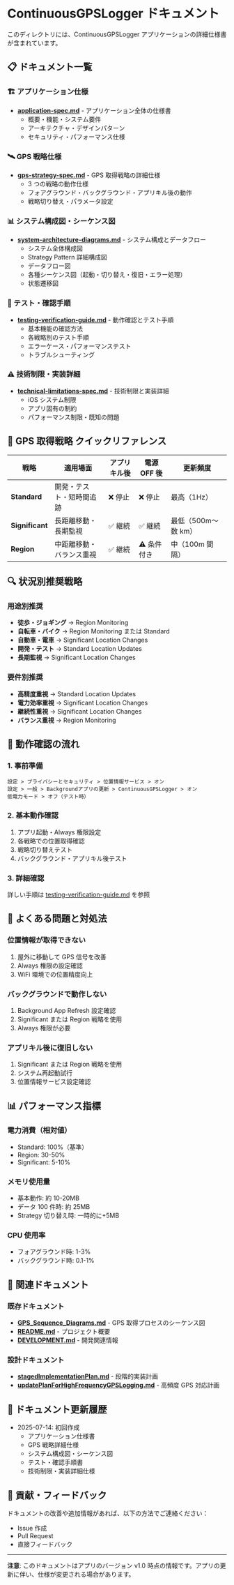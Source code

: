 # ContinuousGPSLogger ドキュメント

このディレクトリには、ContinuousGPSLogger アプリケーションの詳細仕様書が含まれています。

## 📋 ドキュメント一覧

### 🏗️ アプリケーション仕様

- **[application-spec.md](./application-spec.md)** - アプリケーション全体の仕様書
  - 概要・機能・システム要件
  - アーキテクチャ・デザインパターン
  - セキュリティ・パフォーマンス仕様

### 🛰️ GPS 戦略仕様

- **[gps-strategy-spec.md](./gps-strategy-spec.md)** - GPS 取得戦略の詳細仕様
  - 3 つの戦略の動作仕様
  - フォアグラウンド・バックグラウンド・アプリキル後の動作
  - 戦略切り替え・パラメータ設定

### 📊 システム構成図・シーケンス図

- **[system-architecture-diagrams.md](./system-architecture-diagrams.md)** - システム構成とデータフロー
  - システム全体構成図
  - Strategy Pattern 詳細構成図
  - データフロー図
  - 各種シーケンス図（起動・切り替え・復旧・エラー処理）
  - 状態遷移図

### 🧪 テスト・確認手順

- **[testing-verification-guide.md](./testing-verification-guide.md)** - 動作確認とテスト手順
  - 基本機能の確認方法
  - 各戦略別のテスト手順
  - エラーケース・パフォーマンステスト
  - トラブルシューティング

### ⚠️ 技術制限・実装詳細

- **[technical-limitations-spec.md](./technical-limitations-spec.md)** - 技術制限と実装詳細
  - iOS システム制限
  - アプリ固有の制約
  - パフォーマンス制限・既知の問題

## 🎯 GPS 取得戦略 クイックリファレンス

| 戦略            | 適用場面                 | アプリキル後 | 電源 OFF 後 | 更新頻度            |
| --------------- | ------------------------ | ------------ | ----------- | ------------------- |
| **Standard**    | 開発・テスト・短時間追跡 | ❌ 停止      | ❌ 停止     | 最高（1Hz）         |
| **Significant** | 長距離移動・長期監視     | ✅ 継続      | ✅ 継続     | 最低（500m〜数 km） |
| **Region**      | 中距離移動・バランス重視 | ✅ 継続      | ⚠️ 条件付き | 中（100m 間隔）     |

## 🔍 状況別推奨戦略

### 用途別推奨

- **徒歩・ジョギング** → Region Monitoring
- **自転車・バイク** → Region Monitoring または Standard
- **自動車・電車** → Significant Location Changes
- **開発・テスト** → Standard Location Updates
- **長期監視** → Significant Location Changes

### 要件別推奨

- **高精度重視** → Standard Location Updates
- **電力効率重視** → Significant Location Changes
- **継続性重視** → Significant Location Changes
- **バランス重視** → Region Monitoring

## 📱 動作確認の流れ

### 1. 事前準備

```
設定 > プライバシーとセキュリティ > 位置情報サービス > オン
設定 > 一般 > Backgroundアプリの更新 > ContinuousGPSLogger > オン
低電力モード > オフ（テスト時）
```

### 2. 基本動作確認

1. アプリ起動・Always 権限設定
2. 各戦略での位置取得確認
3. 戦略切り替えテスト
4. バックグラウンド・アプリキル後テスト

### 3. 詳細確認

詳しい手順は [testing-verification-guide.md](./testing-verification-guide.md) を参照

## 🚨 よくある問題と対処法

### 位置情報が取得できない

1. 屋外に移動して GPS 信号を改善
2. Always 権限の設定確認
3. WiFi 環境での位置精度向上

### バックグラウンドで動作しない

1. Background App Refresh 設定確認
2. Significant または Region 戦略を使用
3. Always 権限が必要

### アプリキル後に復旧しない

1. Significant または Region 戦略を使用
2. システム再起動試行
3. 位置情報サービス設定確認

## 📊 パフォーマンス指標

### 電力消費（相対値）

- Standard: 100%（基準）
- Region: 30-50%
- Significant: 5-10%

### メモリ使用量

- 基本動作: 約 10-20MB
- データ 100 件時: 約 25MB
- Strategy 切り替え時: 一時的に+5MB

### CPU 使用率

- フォアグラウンド時: 1-3%
- バックグラウンド時: 0.1-1%

## 🔗 関連ドキュメント

### 既存ドキュメント

- **[GPS_Sequence_Diagrams.md](../GPS_Sequence_Diagrams.md)** - GPS 取得プロセスのシーケンス図
- **[README.md](../README.md)** - プロジェクト概要
- **[DEVELOPMENT.md](../DEVELOPMENT.md)** - 開発関連情報

### 設計ドキュメント

- **[stagedImplementationPlan.md](./stagedImplementationPlan.md)** - 段階的実装計画
- **[updatePlanForHighFrequencyGPSLogging.md](./updatePlanForHighFrequencyGPSLogging.md)** - 高頻度 GPS 対応計画

## 📝 ドキュメント更新履歴

- 2025-07-14: 初回作成
  - アプリケーション仕様書
  - GPS 戦略詳細仕様
  - システム構成図・シーケンス図
  - テスト・確認手順書
  - 技術制限・実装詳細仕様

## 🤝 貢献・フィードバック

ドキュメントの改善や追加情報があれば、以下の方法でご連絡ください：

- Issue 作成
- Pull Request
- 直接フィードバック

---

**注意**: このドキュメントはアプリのバージョン v1.0 時点の情報です。アプリの更新に伴い、仕様が変更される場合があります。
